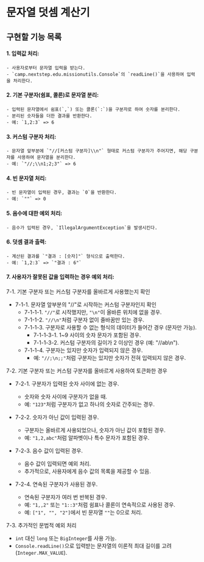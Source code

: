 # 문자열 덧셈 계산기

## 구현할 기능 목록

#### 1. **입력값 처리**:
    - 사용자로부터 문자열 입력을 받는다.
    - `camp.nextstep.edu.missionutils.Console`의 `readLine()`을 사용하여 입력을 처리한다.

#### 2. **기본 구분자(쉼표, 콜론)로 문자열 분리**:
    - 입력된 문자열에서 쉼표(`,`) 또는 콜론(`:`)을 구분자로 하여 숫자를 분리한다.
    - 분리된 숫자들을 더한 결과를 반환한다.
    - 예: `1,2:3` => 6

#### 3. **커스텀 구분자 처리**:
    - 문자열 앞부분에 `"//[커스텀 구분자]\\n"` 형태로 커스텀 구분자가 주어지면, 해당 구분자를 사용하여 문자열을 분리한다.
    - 예: `"//;\\n1;2;3"` => 6

#### 4. **빈 문자열 처리**:
    - 빈 문자열이 입력된 경우, 결과는 `0`을 반환한다.
    - 예: `""` => 0

#### 5. **음수에 대한 예외 처리**:
    - 음수가 입력된 경우, `IllegalArgumentException`을 발생시킨다.

#### 6. **덧셈 결과 출력**:
    - 계산된 결과를 `"결과 : [숫자]"` 형식으로 출력한다.
    - 예: `1,2:3` => `"결과 : 6"`

#### 7. **사용자가 잘못된 값을 입력하는 경우 예외 처리**:

7-1. 기본 구분자 또는 커스텀 구분자를 올바르게 사용했는지 확인

- 7-1-1. 문자열 앞부분의 "//"로 시작하는 커스텀 구분자인지 확인
  - 7-1-1-1. `"//"`로 시작했지만, `"\n"`이 올바른 위치에 없을 경우.
  - 7-1-1-2. `"//\n"`처럼 구분자 없이 줄바꿈만 있는 경우.
  - 7-1-1-3. 구분자로 사용할 수 없는 형식의 데이터가 들어간 경우 (문자만 가능).
    - 7-1-1-3-1. 1~9 사이의 숫자 문자가 포함된 경우.
    - 7-1-1-3-2. 커스텀 구분자의 길이가 2 이상인 경우 (예: "//ab\n").
  - 7-1-1-4. 구분자는 있지만 숫자가 입력되지 않은 경우.
    - 예: `"//;\n;;"`처럼 구분자는 있지만 숫자가 전혀 입력되지 않은 경우.

7-2. 기본 구분자 또는 커스텀 구분자를 올바르게 사용하여 토큰화한 경우

- 7-2-1. 구분자가 입력된 숫자 사이에 없는 경우.
  - 숫자와 숫자 사이에 구분자가 없을 때.
  - 예: `"123"`처럼 구분자가 없고 하나의 숫자로 간주되는 경우.

- 7-2-2. 숫자가 아닌 값이 입력된 경우.
  - 구분자는 올바르게 사용되었으나, 숫자가 아닌 값이 포함된 경우.
  - 예: `"1,2,abc"`처럼 알파벳이나 특수 문자가 포함된 경우.

- 7-2-3. 음수 값이 입력된 경우.
  - 음수 값이 입력되면 예외 처리.
  - 추가적으로, 사용자에게 음수 값의 목록을 제공할 수 있음.

- 7-2-4. 연속된 구분자가 사용된 경우.
  - 연속된 구분자가 여러 번 반복된 경우.
  - 예: `"1,,2"` 또는 `"1::3"`처럼 쉼표나 콜론이 연속적으로 사용된 경우.
  - 예: `["1", "", "2"]`에서 빈 문자열 `""`는 0으로 처리.

7-3. 추가적인 문법적 예외 처리
- `int` 대신 `long` 또는 `BigInteger`를 사용 가능.
- `Console.readLine()`으로 입력받는 문자열의 이론적 최대 길이를 고려 (`Integer.MAX_VALUE`).

